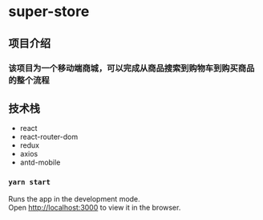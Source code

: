 # super-store
## 项目介绍
###  该项目为一个移动端商城，可以完成从商品搜索到购物车到购买商品的整个流程
## 技术栈
  - react
  - react-router-dom
  - redux
  - axios
  - antd-mobile


### `yarn start`

Runs the app in the development mode.<br />
Open [http://localhost:3000](http://localhost:3000) to view it in the browser.
